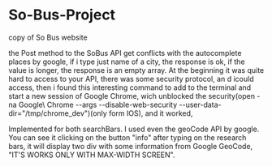 # So-Bus-Project
copy of So Bus website


the Post method to the SoBus API get conflicts with the autocomplete places by google, if i type just name of a city, the response is ok, if the value is longer, the response is an empty array.
At the beginning it was quite hard to access to your API, there was some security protocol, an d icould access, then i found this interesting command to add to the terminal and start a new session of Google Chrome, wich unblocked the security(open -na Google\ Chrome --args --disable-web-security --user-data-dir="/tmp/chrome_dev")(only form IOS), and it worked,

Implemented for both searchBars.
I used even the geoCode API by google.
You can see it clicking on the button "info" after typing on the research bars, it will display two div with some information from Google GeoCode, "IT'S WORKS ONLY WITH MAX-WIDTH SCREEN".
